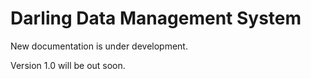 # Darling Data Management System

New documentation is under development.

Version 1.0 will be out soon.


